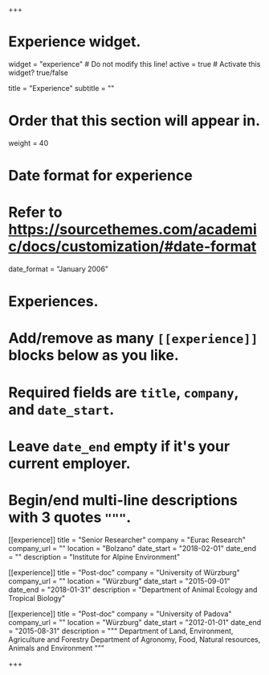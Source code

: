 +++
# Experience widget.
widget = "experience"  # Do not modify this line!
active = true  # Activate this widget? true/false

title = "Experience"
subtitle = ""

# Order that this section will appear in.
weight = 40

# Date format for experience
#   Refer to https://sourcethemes.com/academic/docs/customization/#date-format
date_format = "January 2006"

# Experiences.
#   Add/remove as many `[[experience]]` blocks below as you like.
#   Required fields are `title`, `company`, and `date_start`.
#   Leave `date_end` empty if it's your current employer.
#   Begin/end multi-line descriptions with 3 quotes `"""`.
[[experience]]
  title = "Senior Researcher"
  company = "Eurac Research"
  company_url = ""
  location = "Bolzano"
  date_start = "2018-02-01"
  date_end = ""
  description = "Institute for Alpine Environment"


[[experience]]
  title = "Post-doc"
  company = "University of Würzburg"
  company_url = ""
  location = "Würzburg"
  date_start = "2015-09-01"
  date_end = "2018-01-31"
  description = "Department of Animal Ecology and Tropical Biology"
  
  
[[experience]]
  title = "Post-doc"
  company = "University of Padova"
  company_url = ""
  location = "Würzburg"
  date_start = "2012-01-01"
  date_end = "2015-08-31"
  description = """
  Department of Land, Environment, Agriculture and Forestry 
  Department of Agronomy, Food, Natural resources, Animals and Environment
  """

+++
